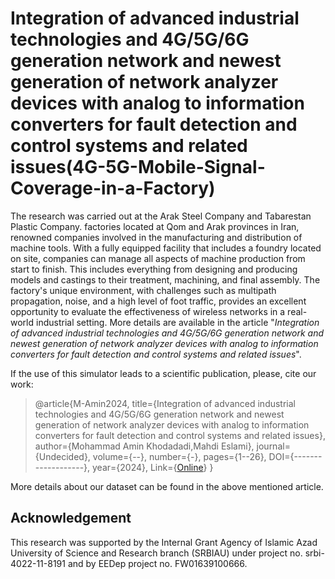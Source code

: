 # Integration of advanced industrial technologies and 4G/5G/6G generation network and newest generation of network analyzer devices with analog to information converters for fault detection and control systems and related issues(4G-5G-Mobile-Signal-Coverage-in-a-Factory)

The research was carried out at the Arak Steel Company and Tabarestan Plastic Company. factories located at Qom and Arak provinces in Iran, renowned companies involved in the manufacturing and distribution of machine tools. With a fully equipped facility that includes a foundry located on site, companies can manage all aspects of machine production from start to finish. This includes everything from designing and producing models and castings to their treatment, machining, and final assembly. The factory's unique environment, with challenges such as multipath propagation, noise, and a high level of foot traffic, provides an excellent opportunity to evaluate the effectiveness of wireless networks in a real-world industrial setting.
More details are available in the article "_Integration of advanced industrial technologies and 4G/5G/6G generation network and newest generation of network analyzer devices with analog to information converters for fault detection and control systems and related issues_". 

If the use of this simulator leads to a scientific publication, please, cite our work: 

>@article{M-Amin2024,
>  title={Integration of advanced industrial technologies and 4G/5G/6G generation network and newest generation of network analyzer devices with analog to information converters for fault detection and control systems and related issues},
>  author={Mohammad Amin Khodadadi,Mahdi Eslami},
>  journal={Undecided},
>  volume={--},
>  number={-},
>  pages={1--26},
>  DOI={-------------------},
>  year={2024},
>  Link={[Online](----------------------------------------)}
>  }

More details about our dataset can be found in the above mentioned article.


## Acknowledgement

This research was supported by the Internal Grant Agency of Islamic Azad University of Science and Research branch (SRBIAU) under project no. srbi-4022-11-8191 and by EEDep project no. FW01639100666.


<!-- ## License

The presented dataset is available under the MIT License as expressed below.

MIT License

Copyright (c) [2020] [Department of Radio Electronics, Islamic Azad University of Science and Research branch (SRBIAU)]

Permission is hereby granted, free of charge, to any person obtaining a copy of this software and associated documentation files (the "Software"), to deal in the Software without restriction, including without limitation the rights to use, copy, modify, merge, publish, distribute, sublicense, and/or sell copies of the Software, and to permit persons to whom the Software is furnished to do so, subject to the following conditions:

The above copyright notice and this permission notice shall be included in all copies or substantial portions of the Software.

THE SOFTWARE IS PROVIDED "AS IS", WITHOUT WARRANTY OF ANY KIND, EXPRESS OR IMPLIED, INCLUDING BUT NOT LIMITED TO THE WARRANTIES OF MERCHANTABILITY, FITNESS FOR A PARTICULAR PURPOSE AND NONINFRINGEMENT. IN NO EVENT SHALL THE AUTHORS OR COPYRIGHT HOLDERS BE LIABLE FOR ANY CLAIM, DAMAGES OR OTHER LIABILITY, WHETHER IN AN ACTION OF CONTRACT, TORT OR OTHERWISE, ARISING FROM, OUT OF OR IN CONNECTION WITH THE SOFTWARE OR THE USE OR OTHER DEALINGS IN THE SOFTWARE. -->
